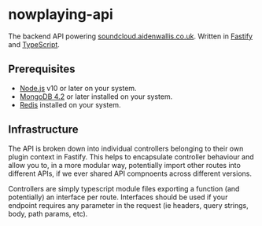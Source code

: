 # nowplaying-api

The backend API powering [soundcloud.aidenwallis.co.uk](https://soundcloud.aidenwallis.co.uk). Written in [Fastify](https://fastify.io/) and [TypeScript](https://typescriptlang.org).

## Prerequisites

- [Node.js](https://nodejs.org/en/) v10 or later on your system.
- [MongoDB 4.2](https://www.mongodb.com/) or later installed on your system.
- [Redis](https://redis.io/) installed on your system.

## Infrastructure

The API is broken down into individual controllers belonging to their own plugin context in Fastify. This helps to encapsulate controller behaviour and allow you to, in a more modular way, potentially import other routes into different APIs, if we ever shared API compnoents across different versions.

Controllers are simply typescript module files exporting a function (and potentially) an interface per route. Interfaces should be used if your endpoint requires any parameter in the request (ie headers, query strings, body, path params, etc).
